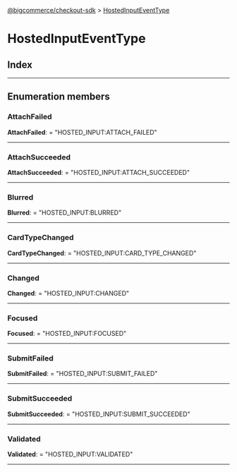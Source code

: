 [@bigcommerce/checkout-sdk](../README.md) > [HostedInputEventType](../enums/hostedinputeventtype.md)

# HostedInputEventType

## Index

---

## Enumeration members

<a id="attachfailed"></a>

###  AttachFailed

**AttachFailed**:  = "HOSTED_INPUT:ATTACH_FAILED"

___
<a id="attachsucceeded"></a>

###  AttachSucceeded

**AttachSucceeded**:  = "HOSTED_INPUT:ATTACH_SUCCEEDED"

___
<a id="blurred"></a>

###  Blurred

**Blurred**:  = "HOSTED_INPUT:BLURRED"

___
<a id="cardtypechanged"></a>

###  CardTypeChanged

**CardTypeChanged**:  = "HOSTED_INPUT:CARD_TYPE_CHANGED"

___
<a id="changed"></a>

###  Changed

**Changed**:  = "HOSTED_INPUT:CHANGED"

___
<a id="focused"></a>

###  Focused

**Focused**:  = "HOSTED_INPUT:FOCUSED"

___
<a id="submitfailed"></a>

###  SubmitFailed

**SubmitFailed**:  = "HOSTED_INPUT:SUBMIT_FAILED"

___
<a id="submitsucceeded"></a>

###  SubmitSucceeded

**SubmitSucceeded**:  = "HOSTED_INPUT:SUBMIT_SUCCEEDED"

___
<a id="validated"></a>

###  Validated

**Validated**:  = "HOSTED_INPUT:VALIDATED"

___

